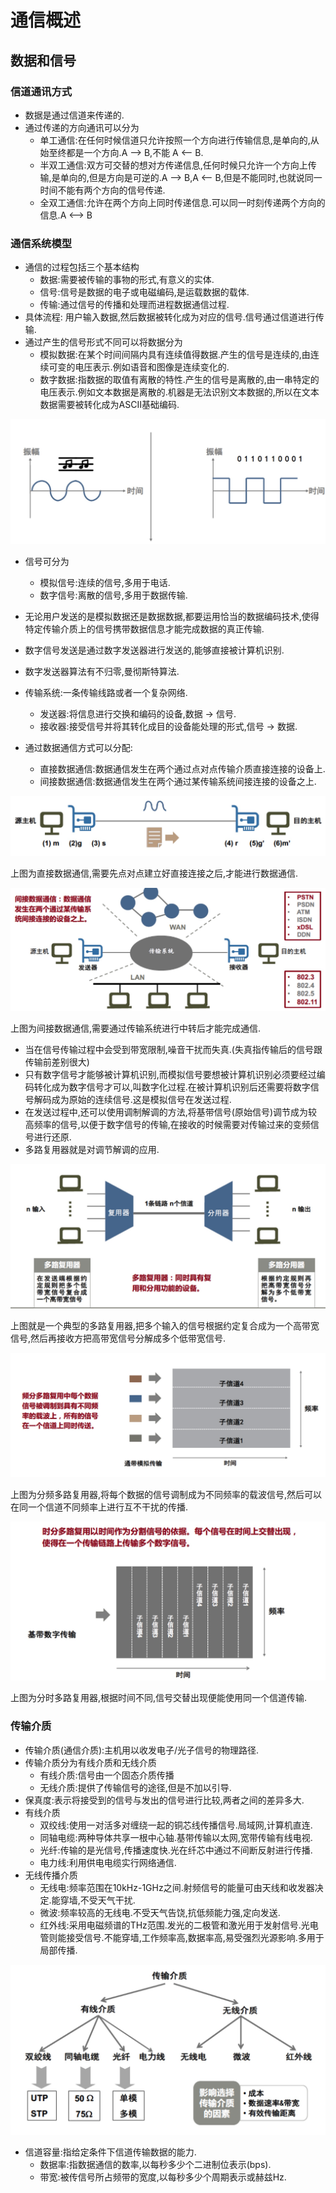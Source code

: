 # 通信概述
## 数据和信号
### 信道通讯方式
* 数据是通过信道来传递的.
* 通过传递的方向通讯可以分为
	* 单工通信:在任何时候信道只允许按照一个方向进行传输信息,是单向的,从始至终都是一个方向.A --> B,不能 A <-- B.
	* 半双工通信:双方可交替的想对方传递信息,任何时候只允许一个方向上传输,是单向的,但是方向是可逆的.A --> B,A <-- B,但是不能同时,也就说同一时间不能有两个方向的信号传递.
	* 全双工通信:允许在两个方向上同时传递信息.可以同一时刻传递两个方向的信息.A <--> B

### 通信系统模型
* 通信的过程包括三个基本结构
	* 数据:需要被传输的事物的形式,有意义的实体.
	* 信号:信号是数据的电子或电磁编码,是运载数据的载体.
	* 传输:通过信号的传播和处理而进程数据通信过程.
* 具体流程: 用户输入数据,然后数据被转化成为对应的信号.信号通过信道进行传输.
* 通过产生的信号形式不同可以将数据分为
	* 模拟数据:在某个时间间隔内具有连续值得数据.产生的信号是连续的,由连续可变的电压表示.例如语音和图像是连续变化的.
	* 数字数据:指数据的取值有离散的特性.产生的信号是离散的,由一串特定的电压表示.例如文本数据是离散的.机器是无法识别文本数据的,所以在文本数据需要被转化成为ASCII基础编码.

![连续信号和离散信号](https://github.com/zzhangyuhang/computer-network/blob/master/photo/2.连续信号和离散信号.png)

* 信号可分为
	* 模拟信号:连续的信号,多用于电话.
	* 数字信号:离散的信号,多用于数据传输.
* 无论用户发送的是模拟数据还是数据数据,都要运用恰当的数据编码技术,使得特定传输介质上的信号携带数据信息才能完成数据的真正传输.
* 数字信号发送是通过数字发送器进行发送的,能够直接被计算机识别.
* 数字发送器算法有不归零,曼彻斯特算法.

* 传输系统:一条传输线路或者一个复杂网络.
	* 发送器:将信息进行交换和编码的设备,数据 -> 信号.
	* 接收器:接受信号并将其转化成目的设备能处理的形式,信号 -> 数据.
* 通过数据通信方式可以分配:
	* 直接数据通信:数据通信发生在两个通过点对点传输介质直接连接的设备上.
	* 间接数据通信:数据通信发生在两个通过某传输系统间接连接的设备之上.

![直接数据通信](https://github.com/zzhangyuhang/computer-network/blob/master/photo/2.直接数据通信.png)

上图为直接数据通信,需要先点对点建立好直接连接之后,才能进行数据通信.

![间接数据通信](https://github.com/zzhangyuhang/computer-network/blob/master/photo/2.间接数据通信.png)

上图为间接数据通信,需要通过传输系统进行中转后才能完成通信.

* 当在信号传输过程中会受到带宽限制,噪音干扰而失真.(失真指传输后的信号跟传输前差别很大)
* 只有数字信号才能够被计算机识别,而模拟信号要想被计算机识别必须要经过编码转化成为数字信号才可以,叫数字化过程.在被计算机识别后还需要将数字信号解码成为原始的连续信号.这是模拟信号在发送过程.
* 在发送过程中,还可以使用调制解调的方法,将基带信号(原始信号)调节成为较高频率的信号,以便于数字信号的传输,在接收的时候需要对传输过来的变频信号进行还原.
* 多路复用器就是对调节解调的应用.

![多路复用器](https://github.com/zzhangyuhang/computer-network/blob/master/photo/2.多路复用器.png)

上图就是一个典型的多路复用器,把多个输入的信号根据约定复合成为一个高带宽信号,然后再接收方把高带宽信号分解成多个低带宽信号.

![分频多路复用器](https://github.com/zzhangyuhang/computer-network/blob/master/photo/2.分频多路复用器.png)

上图为分频多路复用器,将每个数据的信号调制成为不同频率的载波信号,然后可以在同一个信道不同频率上进行互不干扰的传播.

![分时多路复用器](https://github.com/zzhangyuhang/computer-network/blob/master/photo/2.分时多路复用器.png)

上图为分时多路复用器,根据时间不同,信号交替出现便能使用同一个信道传输.


### 传输介质
* 传输介质(通信介质):主机用以收发电子/光子信号的物理路径.
* 传输介质分为有线介质和无线介质
	* 有线介质:信号由一个固态介质传播
	* 无线介质:提供了传输信号的途径,但是不加以引导.
* 保真度:表示将接受到的信号与发出的信号进行比较,两者之间的差异多大.
* 有线介质
	* 双绞线:使用一对活多对缠绕一起的铜芯线传播信号.局域网,计算机直连.
	* 同轴电缆:两种导体共享一根中心轴.基带传输以太网,宽带传输有线电视.
	* 光纤:传输的是光信号,传播速度快.光在纤芯中通过不间断反射进行传播.
	* 电力线:利用供电电缆实行网络通信.
* 无线传播介质
	* 无线电:频率范围在10kHz-1GHz之间.射频信号的能量可由天线和收发器决定.能穿墙,不受天气干扰.
	* 微波:频率较高的无线电.不受天气告饶,抗低频能力强,定向发送.
	* 红外线:采用电磁频谱的THz范围.发光的二极管和激光用于发射信号.光电管则能接受信号.不能穿墙,工作频率高,数据率高,易受强烈光源影响.多用于局部传播.

![通信介质](https://github.com/zzhangyuhang/computer-network/blob/master/photo/2.通信介质.png)

* 信道容量:指给定条件下信道传输数据的能力.
	* 数据率:指数据通信的数率,以每秒多少个二进制位表示(bps).
	* 带宽:被传信号所占频带的宽度,以每秒多少个周期表示或赫兹Hz.


